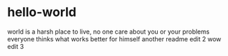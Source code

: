 # hello-world
world is a harsh place to live, no one care about you or your problems
everyone thinks what works better for himself
another readme edit 2
wow edit 3
